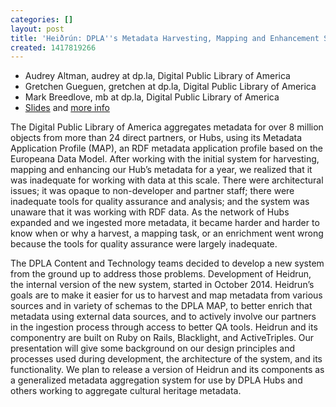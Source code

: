 ```yaml
---
categories: []
layout: post
title: 'Heiðrún: DPLA''s Metadata Harvesting, Mapping and Enhancement System'
created: 1417819266
---
```

- Audrey Altman, audrey at dp.la, Digital Public Library of America
- Gretchen Gueguen, gretchen at dp.la, Digital Public Library of
America
- Mark Breedlove, mb at dp.la, Digital Public Library of America
- [Slides](https://docs.google.com/a/dp.la/presentation/d/1nsyuaKsyv8AQ6xrrQ2MSXfPJhExY3caIyJrALneoMEY/edit) and [more info](http://bit.ly/heidrun)

The Digital Public Library of America aggregates metadata for over 8
million objects from more than 24 direct partners, or Hubs, using its
Metadata Application Profile (MAP), an RDF metadata application profile
based on the Europeana Data Model. After working with the initial system
for harvesting, mapping and enhancing our Hub’s metadata for a year, we
realized that it was inadequate for working with data at this scale.
There were architectural issues; it was opaque to non-developer and
partner staff; there were inadequate tools for quality assurance and
analysis; and the system was unaware that it was working with RDF data.
As the network of Hubs expanded and we ingested more metadata, it became
harder and harder to know when or why a harvest, a mapping task, or an
enrichment went wrong because the tools for quality assurance were
largely inadequate.

The DPLA Content and Technology teams decided to develop a new system
from the ground up to address those problems. Development of Heidrun,
the internal version of the new system, started in October 2014.
Heidrun’s goals are to make it easier for us to harvest and map metadata
from various sources and in variety of schemas to the DPLA MAP, to
better enrich that metadata using external data sources, and to actively
involve our partners in the ingestion process through access to better
QA tools. Heidrun and its componentry are built on Ruby on Rails,
Blacklight, and ActiveTriples. Our presentation will give some
background on our design principles and processes used during
development, the architecture of the system, and its functionality. We
plan to release a version of Heidrun and its components as a generalized
metadata aggregation system for use by DPLA Hubs and others working to
aggregate cultural heritage metadata.
